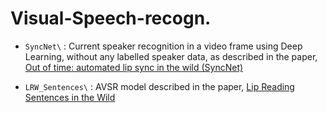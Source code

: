 # Visual-Speech-recogn.

- ```SyncNet\``` : Current speaker recognition in a video frame using Deep Learning, without any labelled speaker data, as described in the paper, [Out of time: automated lip sync in the wild (SyncNet)](http://www.robots.ox.ac.uk/~vgg/software/lipsync/)

- ```LRW_Sentences\``` : AVSR model described in the paper, [Lip Reading Sentences in the Wild](https://arxiv.org/abs/1611.05358)
